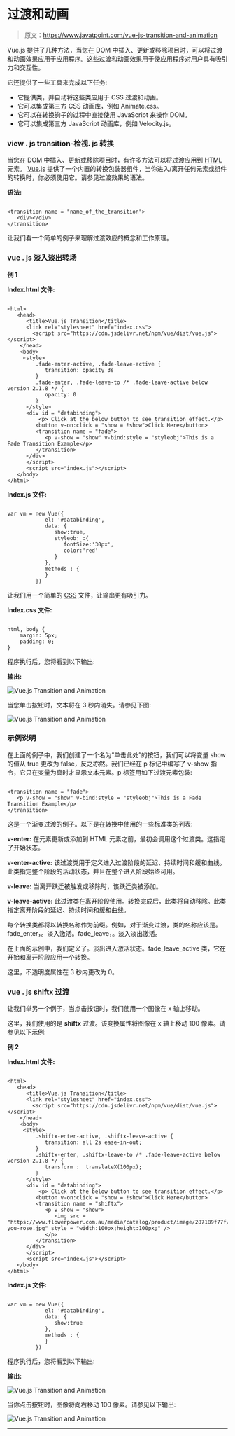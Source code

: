 # 过渡和动画

> 原文：<https://www.javatpoint.com/vue-js-transition-and-animation>

Vue.js 提供了几种方法，当您在 DOM 中插入、更新或移除项目时，可以将过渡和动画效果应用于应用程序。这些过渡和动画效果用于使应用程序对用户具有吸引力和交互性。

它还提供了一些工具来完成以下任务:

*   它提供类，并自动将这些类应用于 CSS 过渡和动画。
*   它可以集成第三方 CSS 动画库，例如 Animate.css。
*   它可以在转换钩子的过程中直接使用 JavaScript 来操作 DOM。
*   它可以集成第三方 JavaScript 动画库，例如 Velocity.js。

### view . js transition-检视. js 转换

当您在 DOM 中插入、更新或移除项目时，有许多方法可以将过渡应用到 [HTML](https://www.javatpoint.com/html-tutorial) 元素。 [Vue.js](https://www.javatpoint.com/vue-js) 提供了一个内置的转换包装器组件，当你进入/离开任何元素或组件的转换时，你必须使用它。请参见过渡效果的语法。

**语法:**

```

<transition name = "name_of_the_transition">
   <div></div>
</transition>

```

让我们看一个简单的例子来理解过渡效应的概念和工作原理。

### vue . js 淡入淡出转场

**例 1**

**Index.html 文件:**

```

<html>
   <head>
      <title>Vue.js Transition</title>
      <link rel="stylesheet" href="index.css">
        <script src="https://cdn.jsdelivr.net/npm/vue/dist/vue.js"></script>
    </head>
    <body>
     <style>
         .fade-enter-active, .fade-leave-active {
            transition: opacity 3s
         }
         .fade-enter, .fade-leave-to /* .fade-leave-active below version 2.1.8 */ {
            opacity: 0
         }
      </style>
      <div id = "databinding">
          <p> Click at the below button to see transition effect.</p>
         <button v-on:click = "show = !show">Click Here</button>
         <transition name = "fade">
            <p v-show = "show" v-bind:style = "styleobj">This is a Fade Transition Example</p>
         </transition>
      </div>
      </script>
      <script src="index.js"></script>
   </body>
</html>

```

**Index.js 文件:**

```

var vm = new Vue({
            el: '#databinding',
            data: {
               show:true,
               styleobj :{
                  fontSize:'30px',
                  color:'red'
               }
            },
            methods : {
            }
         })

```

让我们用一个简单的 [CSS](https://www.javatpoint.com/css-tutorial) 文件，让输出更有吸引力。

**Index.css 文件:**

```

html, body {
    margin: 5px;
    padding: 0;
}

```

程序执行后，您将看到以下输出:

**输出:**

![Vue.js Transition and Animation](img/958c79590b73860873ba790bb37606ae.png)

当您单击按钮时，文本将在 3 秒内消失。请参见下图:

![Vue.js Transition and Animation](img/b103123028cb6c898ef15393f13c92e2.png)

### 示例说明

在上面的例子中，我们创建了一个名为“单击此处”的按钮，我们可以将变量 show 的值从 true 更改为 false，反之亦然。我们已经在 p 标记中编写了 v-show 指令，它只在变量为真时才显示文本元素。p 标签用如下过渡元素包装:

```

<transition name = "fade">
   <p v-show = "show" v-bind:style = "styleobj">This is a Fade Transition Example</p>
</transition> 

```

这是一个渐变过渡的例子。以下是在转换中使用的一些标准类的列表:

**v-enter:** 在元素更新或添加到 HTML 元素之前，最初会调用这个过渡类。这指定了开始状态。

**v-enter-active:** 该过渡类用于定义进入过渡阶段的延迟、持续时间和缓和曲线。此类指定整个阶段的活动状态，并且在整个进入阶段始终可用。

**v-leave:** 当离开跃迁被触发或移除时，该跃迁类被添加。

**v-leave-active:** 此过渡类在离开阶段使用。转换完成后，此类将自动移除。此类指定离开阶段的延迟、持续时间和缓和曲线。

每个转换类都将以转换名称作为前缀。例如，对于渐变过渡，类的名称应该是。fade_enter，。淡入激活。fade_leave，。淡入淡出激活。

在上面的示例中，我们定义了。淡出进入激活状态。fade_leave_active 类，它在开始和离开阶段应用一个转换。

这里，不透明度属性在 3 秒内更改为 0。

### vue . js shiftx 过渡

让我们举另一个例子，当点击按钮时，我们使用一个图像在 x 轴上移动。

这里，我们使用的是 **shiftx** 过渡。该变换属性将图像在 x 轴上移动 100 像素。请参见以下示例:

**例 2**

**Index.html 文件:**

```

<html>
   <head>
      <title>Vue.js Transition</title>
      <link rel="stylesheet" href="index.css">
        <script src="https://cdn.jsdelivr.net/npm/vue/dist/vue.js"></script>
    </head>
    <body>
     <style>
         .shiftx-enter-active, .shiftx-leave-active {
            transition: all 2s ease-in-out;
         }
         .shiftx-enter, .shiftx-leave-to /* .fade-leave-active below version 2.1.8 */ {
            transform :  translateX(100px);
         }
      </style>
      <div id = "databinding">
          <p> Click at the below button to see transition effect.</p>
         <button v-on:click = "show = !show">Click Here</button>
         <transition name = "shiftx">
            <p v-show = "show">
               <img src = "https://www.flowerpower.com.au/media/catalog/product/image/287189f77f/love-you-rose.jpg" style = "width:100px;height:100px;" />
            </p>
         </transition>
      </div>
      </script>
      <script src="index.js"></script>
   </body>
</html>

```

**Index.js 文件:**

```

var vm = new Vue({
            el: '#databinding',
            data: {
               show:true
            },
            methods : {
            }
         })

```

程序执行后，您将看到以下输出:

**输出:**

![Vue.js Transition and Animation](img/dec1ff19271e55c37522063bd69d953d.png)

当你点击按钮时，图像将向右移动 100 像素。请参见以下输出:

![Vue.js Transition and Animation](img/78558c8e463c0332dbfd71469bc76d36.png)

* * *